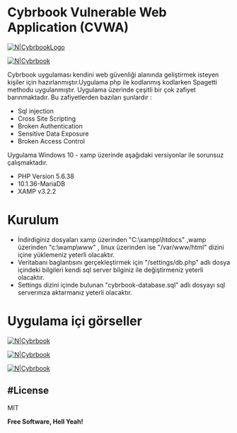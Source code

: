 # Cybrbook Vulnerable Web Application (CVWA)

[![N|CybrbookLogo](https://i.hizliresim.com/lQ3v8B.png)](https://github.com/ferhatcil/cybrbook/)

[![N|Cybrbook](https://i.hizliresim.com/and2Rg.png)](https://github.com/ferhatcil/cybrbook/)

Cybrbook uygulaması kendini web güvenliği alanında geliştirmek isteyen kişiler için hazırlanmıştır.Uygulama php ile kodlanmış kodlarken Spagetti methodu uygulanmıştır. Uygulama üzerinde çeşitli bir çok zafiyet barınmaktadır. Bu zafiyetlerden bazıları şunlardır :

  - Sql injection
  - Cross Site Scripting
  - Broken Authentication
  - Sensitive Data Exposure
  - Broken Access Control

Uygulama Windows 10 - xamp üzerinde aşağıdaki versiyonlar ile sorunsuz çalışmaktadır.

- PHP Version 5.6.38
- 10.1.36-MariaDB
- XAMP v3.2.2

# Kurulum

  - İndirdiginiz dosyaları xamp üzerinden "C:\xampp\htdocs" ,wamp üzerinden "c:\wamp\www" , linux üzerinden ise "/var/www/html" dizini içine yüklemeniz yeterli olacaktır.
  - Veritabanı baglantısını gerçekleştirmek için "/settings/db.php" adlı dosya içindeki bilgileri kendi sql server bilginiz ile değiştirmeniz yeterli olacaktır.
  - Settings dizini içinde bulunan "cybrbook-database.sql" adlı dosyayı sql serverınıza aktarmanız yeterli olacaktır.

# Uygulama içi görseller

[![N|Cybrbook](https://i.hizliresim.com/86PDoW.png)](https://github.com/ferhatcil/cybrbook/)

[![N|Cybrbook](https://i.hizliresim.com/DOB4qm.png)](https://github.com/ferhatcil/cybrbook/)

[![N|Cybrbook](https://i.hizliresim.com/mX41ZZ.png)](https://github.com/ferhatcil/cybrbook/)

#License
----
MIT

**Free Software, Hell Yeah!**
